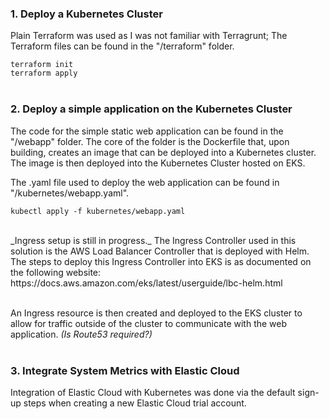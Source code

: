 ### 1. Deploy a Kubernetes Cluster
Plain Terraform was used as I was not familiar with Terragrunt; The Terraform files can be found in the "/terraform" folder.

`terraform init`<br>
`terraform apply`
<br><br>

### 2. Deploy a simple application on the Kubernetes Cluster
The code for the simple static web application can be found in the "/webapp" folder. The core of the folder is the Dockerfile that, upon building, creates an image that can be deployed into a Kubernetes cluster. The image is then deployed into the Kubernetes Cluster hosted on EKS.

The .yaml file used to deploy the web application can be found in "/kubernetes/webapp.yaml".

`kubectl apply -f kubernetes/webapp.yaml`

<br>
_Ingress setup is still in progress._
The Ingress Controller used in this solution is the AWS Load Balancer Controller that is deployed with Helm. The steps to deploy this Ingress Controller into EKS is as documented on the following website: https://docs.aws.amazon.com/eks/latest/userguide/lbc-helm.html <br> <br>

An Ingress resource is then created and deployed to the EKS cluster to allow for traffic outside of the cluster to communicate with the web application.
_(Is Route53 required?)_
<br><br>

### 3. Integrate System Metrics with Elastic Cloud
Integration of Elastic Cloud with Kubernetes was done via the default sign-up steps when creating a new Elastic Cloud trial account.
